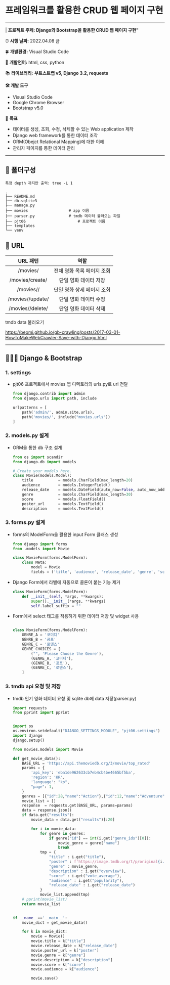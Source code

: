 # 프레임워크를 활용한 CRUD 웹 페이지 구현

---

| **프로젝트 주제: Django와 Bootstrap을 활용한 CRUD 웹 페이지 구현"**

⏰ **시행 날짜:** 2022.04.08 금

🍀 **개발환경:** Visual Studio Code

👄 **개발언어:** html, css, python

📚 **라이브러리:** **부트스트랩 v5, Django 3.2, requests**

**🛠 개발 도구** 

- Visual Studio Code
- Google Chrome Browser
- Bootstrap v5.0

🎯 **목표**

-  데이터를 생성, 조회, 수정, 삭제할 수 있는 Web application 제작
-  Django web framework를 통한 데이터 조작
-  ORM(Obejct Relational Mapping)에 대한 이해
-  관리자 페이지를 통한 데이터 관리

---

## 📂 폴더구성

`특정 depth 까지만 출력: tree -L 1`

```
.
├── README.md
├── db.sqlite3
├── manage.py
├── movies					# app 이름
├── parser.py				# tmdb 데이터 불러오는 파일
├── pjt06						# 프로젝트 이름
├── templates
└── venv
```

## 🏁 URL

|       URL 패턴       |            역할            |
| :------------------: | :------------------------: |
|       /movies/       | 전체 영화 목록 페이지 조회 |
|   /movies/create/    |   단일 영화 데이터 저장    |
|    /movies/<pk>/     | 단일 영화 상세 페이지 조회 |
| /movies/<pk>/update/ |   단일 영화 데이터 수정    |
| /movies/<pk>/delete/ |   단일 영화 데이터 삭제    |

tmdb data 불러오기

https://beomi.github.io/gb-crawling/posts/2017-03-01-HowToMakeWebCrawler-Save-with-Django.html

---

## 🏋🏻‍♂️ Django & Bootstrap

### 1. settings

- pjt06 프로젝트에서 movies 앱 디렉토리의 urls.py로 url 전달

  ```python
  from django.contrib import admin
  from django.urls import path, include
  
  urlpatterns = [
      path('admin/', admin.site.urls),
      path('movies/', include("movies.urls"))
  ]
  ```

### 2. models.py 설계

- ORM을 통한 db 구조 설계

  ```python
  from os import scandir
  from django.db import models
  
  # Create your models here.
  class Movie(models.Model):
      title           = models.CharField(max_length=20)
      audience        = models.IntegerField()
      release_date    = models.DateField(auto_now=False, auto_now_add=False)
      genre           = models.CharField(max_length=30)
      score           = models.FloatField()
      poster_url      = models.TextField()
      description     = models.TextField()
  ```

### 3. forms.py 설계

- forms의 ModelForm을 활용한 input Form 클래스 생성

  ```python
  from django import forms
  from .models import Movie
  
  class MovieForm(forms.ModelForm):
      class Meta:
          model = Movie
          fields = ('title', 'audience', 'release_date', 'genre', 'score', 'poster_url', 'description')
  
  ```

- Django Form에서 라벨에 자동으로 콜론이 붙는 기능 제거

  ``` python
  class MovieForm(forms.ModelForm):
      def __init__(self, *args, **kwargs):
          super().__init__(*args, **kwargs)
          self.label_suffix = "" 
  ```

- Form에서 select 태그를 적용하기 위한 데이터 저장 및 widget 사용

  ```python
  
  class MovieForm(forms.ModelForm):
      GENRE_A = '코미디'
      GENRE_B = '공포'
      GENRE_C = '로맨스'
      GENRE_CHOICES = [
          ("", 'Please Choose the Genre'),
          (GENRE_A, '코미디'),
          (GENRE_B, '공포'),
          (GENRE_C, '로맨스'),
      ]
  ```

  

### 3. tmdb api 요청 및 저장

- tmdb 인기 영화 데이터 요청 및 sqlite db에 data 저장(parser.py)

  ```python
  import requests
  from pprint import pprint
  
  
  import os
  os.environ.setdefault("DJANGO_SETTINGS_MODULE", "pjt06.settings")
  import django
  django.setup()
  
  from movies.models import Movie
  
  def get_movie_data():
      BASE_URL = 'https://api.themoviedb.org/3/movie/top_rated'
      params = {
          'api_key': 'eba1de962633cb7eb4cb4be4665bf5ba',
          'region': 'KR',
          'language': "ko",
          "page": 1,
      }
      genres = [{"id":28,"name":"Action"},{"id":12,"name":"Adventure"},{"id":16,"name":"Animation"},{"id":35,"name":"Comedy"},{"id":80,"name":"Crime"},{"id":99,"name":"Documentary"},{"id":18,"name":"Drama"},{"id":10751,"name":"Family"},{"id":14,"name":"Fantasy"},{"id":36,"name":"History"},{"id":27,"name":"Horror"},{"id":10402,"name":"Music"},{"id":9648,"name":"Mystery"},{"id":10749,"name":"Romance"},{"id":878,"name":"Science Fiction"},{"id":10770,"name":"TV Movie"},{"id":53,"name":"Thriller"},{"id":10752,"name":"War"},{"id":37,"name":"Western"}]
      movie_list = []
      response  = requests.get(BASE_URL, params=params)
      data = response.json()
      if data.get("results"):
          movie_data = data.get("results")[:20]
  
          for i in movie_data:
              for genre in genres:
                  if genre["id"] == int(i.get("genre_ids")[0]):
                      movie_genre = genre["name"]
                      break
              tmp = {
                  "title" : i.get("title"),
                  "poster" : f'https://image.tmdb.org/t/p/original{i.get("poster_path")}',
                  "genre" : movie_genre,
                  "description" : i.get("overview"),
                  "score" : i.get("vote_average"),
                  "audience" : i.get("popularity"),
                  "release_date" : i.get("release_date")
              }
              movie_list.append(tmp)
      # pprint(movie_list)
      return movie_list
  
          
  if __name__=='__main__':
      movie_dict = get_movie_data()
  
      for k in movie_dict:
          movie = Movie()
          movie.title = k["title"]
          movie.release_date = k["release_date"]
          movie.poster_url = k["poster"]
          movie.genre = k["genre"]
          movie.description = k["description"]
          movie.score = k["score"]
          movie.audience = k["audience"]
  
          movie.save()
  ```

  


